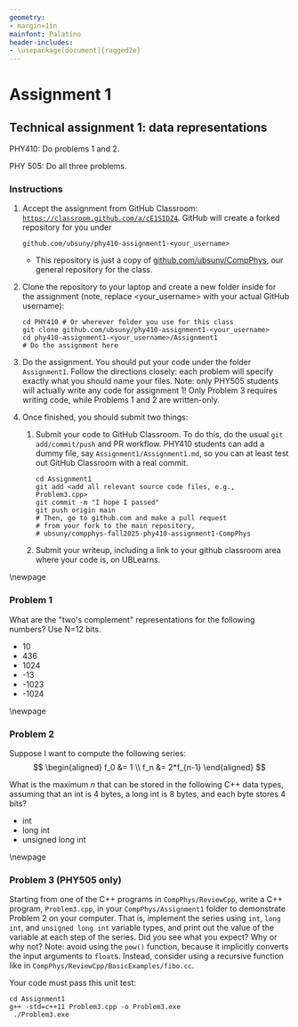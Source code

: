 ```yaml
---
geometry:
- margin=1in
mainfont: Palatino
header-includes: 
- \usepackage[document]{ragged2e}
---
```


# Assignment 1 
## Technical assignment 1: data representations

PHY410: Do problems 1 and 2.

PHY 505: Do all three problems.

### Instructions
1. Accept the assignment from GitHub Classroom: [`https://classroom.github.com/a/cE1SIDZ4`](https://classroom.github.com/a/cE1SIDZ4). GitHub will create a forked repository for you under 
   ```
   github.com/ubsuny/phy410-assignment1-<your_username>
   ```

   - This repository is just a copy of [github.com/ubsuny/CompPhys](github.com/ubsuny/CompPhys), our general repository for the class. 

2. Clone the repository to your laptop and create a new folder inside for the assignment (note, replace \<your_username\> with your actual GitHub username):
   ```
   cd PHY410 # Or wherever folder you use for this class
   git clone github.com/ubsuny/phy410-assignment1-<your_username>
   cd phy410-assignment1-<your_username>/Assignment1
   # Do the assignment here
   ```

3. Do the assignment. You should put your code under the folder `Assignment1`. Follow the directions closely: each problem will specify exactly what you should name your files. Note: only PHY505 students will actually write any code for assignment 1! Only Problem 3 requires writing code, while Problems 1 and 2 are written-only.

4. Once finished, you should submit two things:
   1. Submit your code to GitHub Classroom. To do this, do the usual `git add/commit/push` and PR workflow. PHY410 students can add a dummy file, say `Assignment1/Assignment1.md`, so you can at least test out GitHub Classroom with a real commit.
      ```
      cd Assignment1
      git add <add all relevant source code files, e.g., Problem3.cpp>
      git commit -m "I hope I passed"
      git push origin main
      # Then, go to github.com and make a pull request 
      # from your fork to the main repository, 
      # ubsuny/compphys-fall2025-phy410-assignment1-CompPhys
      ```
   2. Submit your writeup, including a link to your github classroom area where your code is, on UBLearns. 

\newpage
### Problem 1
What are the "two's complement" representations for the following numbers? Use N=12 bits.

   - 10
   - 436
   - 1024
   - -13
   - -1023
   - -1024

\newpage

### Problem 2
Suppose I want to compute the following series:
$$
\begin{aligned}
f_0 &= 1 \\
f_n &= 2*f_{n-1}
\end{aligned}
$$

What is the maximum $n$ that can be stored in the following C++ data types, assuming that an int is 4 bytes, a long int is 8 bytes, and each byte stores 4 bits? 

   - int
   - long int
   -  unsigned long int

\newpage

### Problem 3 (PHY505 only)
Starting from one of the C++ programs in `CompPhys/ReviewCpp`, write a C++ program, `Problem3.cpp`, in your `CompPhys/Assignment1` folder to demonstrate Problem 2 on your computer. That is, implement the series using `int`, `long int`, and `unsigned long int` variable types, and print out the value of the variable at each step of the series. Did you see what you expect? Why or why not? Note: avoid using the `pow()` function, because it implicitly converts the input arguments to `float`s. Instead, consider using a recursive function like in `CompPhys/ReviewCpp/BasicExamples/fibo.cc`.

Your code must pass this unit test: 
```
cd Assignment1
g++ -std=c++11 Problem3.cpp -o Problem3.exe
 ./Problem3.exe
```
